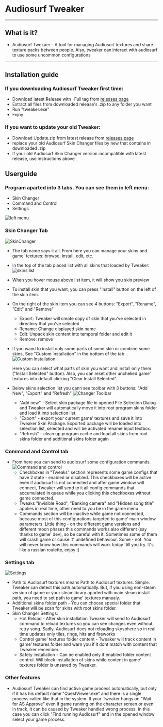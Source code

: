 # Audiosurf Tweaker
---
## What is it?
- Audiosurf Twekaer - A tool for managing Audiosurf textures and share texture packs between people. Also, tweaker can interact with audiosurf to use some uncommon configurations

---
## Installation guide 
### If you downloading Audiosurf Tweaker first time:
- Download latest Release witn -Full tag from [releases page](https://github.com/Unchpokable/Audiosurf-SkinChanger/releases)
- Extract all files from downloaded release's .zip to any folder you want
- Run "tweaker.exe"
- Enjoy

### If you want to update your old Tweaker:
- Download Update.zip from latest release from [releases page](https://github.com/Unchpokable/Audiosurf-SkinChanger/releases)
- replace your old Audiosurf Skin Changer files by new that contains in downloaded .zip
- If your old Audiosurf Skin Changer version incompatible with latest release, use instructions above

## Userguide
### Program aparted into 3 tabs. You can see them in left menu:
  - Skin Changer 
  - Command and Control
  - Settings
  
 ![left menu](https://github.com/Unchpokable/Audiosurf-SkinChanger/blob/Beta-Alt-Design/Docs/readme/left_menu.png "Left menu")
  
### Skin Changer Tab
![SkinChanger](https://github.com/Unchpokable/Audiosurf-SkinChanger/blob/Beta-Alt-Design/Docs/readme/SkinChangerTab.png "Skin Changer")
  - The tab name says it all. From here you can manage your skins and game' textures: browse, install, edit, etc.
  - In the top of the tab placed list with all skins that loaded by Tweaker:
 ![skins list](https://github.com/Unchpokable/Audiosurf-SkinChanger/blob/Beta-Alt-Design/Docs/readme/SkinsList.png "Skins selection")
  - When you hover mouse above list item, it will show you skin preview
  - To install skin that you want, you can press "Install" button on the left of the skin item.
  - On the right of the skin item you can see 4 buttons: "Export", "Rename", "Edit" and "Remove"
    * Export: Tweaker will create copy of skin that you've selected in directory that you've selected
    * Rename: Change displayed skin name
    * Edit: Unpack skin content into temporal folder and edit it
    * Remove: remove
  - If you wand to install only some parts of some skin or combine some skins, See "Custom Installation" in the bottom of the tab:
  ![Custom Installation](https://github.com/Unchpokable/Audiosurf-SkinChanger/blob/Beta-Alt-Design/Docs/readme/CustomInstallationsScreenshots.png "Custom Installation")
  
    Here you can select what parts of skin you want and install only them ("Install Selected" button). Also, you can reset other uncheked game' textures into default clicking "Clear Install Selected".

  - Below skins selection list you cann see toolbar with 3 buttons: "Add New", "Export" and "Refresh"
  ![Changer Toolbar](https://github.com/Unchpokable/Audiosurf-SkinChanger/blob/Beta-Alt-Design/Docs/readme/SCToolbar.png "Toolbar")
    * "Add new" - Select skin package file in opened File Selection Dialog and Tweaker will automatically move it into root program skins folder and load it into selection list.
    * "Export" - export your current game' textures and save it into Tweaker Skin Package. Exported package will be loaded into selection list, selected and will be activated rename input textbox.
    * "Refresh" - clean up program cache and load all skins from root skins folder and additional skins folder again
    
### Command and Control tab
- From here you can send to audiosurf some configuration commands.
![Command and control](https://github.com/Unchpokable/Audiosurf-SkinChanger/blob/Beta-Alt-Design/Docs/readme/Commands.png "Tweaker")
  * Checkboxes in "Tweaks" section represents some game configs that have 2 state - enabled or disabled. This checkboxes will be active even if audiosurf is not connected and after game window will connect, Tweaker will send to it all config commands that accumulated in queue while you clicking this checkboxes without game connected.
  * Tweaks "Invisible Road", "Banking camera" and "Hidden song title" applies in real time, other need to you be in the game menu
  * Commands section will be inactive while game not connected, because most of this configurations targeted to game' main window parameters. Little thing - on the different game versions and different moon phases this commands works also different (say thanks to game' dev), so be careful with it. Sometimes some of them will crash game or cause it' undefined behaviour. Some - not. You will never know how this commands will work today 'till you try. It's like a russian roulette, enjoy :)

### Settings tab
![Settings](https://github.com/Unchpokable/Audiosurf-SkinChanger/blob/Beta-Alt-Design/Docs/readme/Settings.png "Settings")
- Path to Audiosurf textures means Path to Audiosurf textures. Simple. Tweaker can detect this path automatically. But, if you using non-steam version of game or your steamlibrary aparted with main steam install path, you need to set path to game' textures manualy. 
- Additional skins folder path - You can choose special folder that Tweaker will be scan for skins with root skins folder. 
- Skin Changer Settings:
  * Hot Reload - After skin installation Tweaker will send to Audiosurf command to reload textures so you can see changes even without retry song. Sadly, Audiosurf does not reloading skysphere so in real time updates only tiles, rings, hits and fireworks
  * Control game' textures folder content - Tweaker will track content in game' textures folder and warn you if it dont match with content that Tweaker remember.
  * Safety installation - Can be enabled only if enabled folder content control. Will block installation of skins while content in game' textures folder is unsaved by Tweaker.
  
### Other features
- Audiosurf Tweaker can find active game process automatically, but only if it has his default name "QuestViewer.exe" and there is a single process called like that in the system. If your Tweaker hangs on "Wait for AS Approve" even if game running on the character screen or even in track, it can be caused by Tweaker handled wrong process. In this case you can click "Find running Audiosurf" and in the opened window select your game process.
